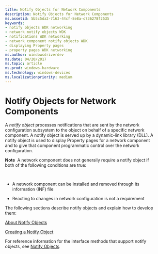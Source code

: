 ```yaml
---
title: Notify Objects for Network Components
description: Notify Objects for Network Components
ms.assetid: 5b5c5da2-7163-44cf-8e8a-c736278f2535
keywords:
- notify objects WDK networking
- network notify objects WDK
- notifications WDK networking
- network component notify objects WDK
- displaying Property pages
- property pages WDK networking
ms.author: windowsdriverdev
ms.date: 04/20/2017
ms.topic: article
ms.prod: windows-hardware
ms.technology: windows-devices
ms.localizationpriority: medium
---
```


# Notify Objects for Network Components





A *notify object* processes notifications that are sent by the network configuration subsystem to the object on behalf of a specific network component. A notify object is served up by a dynamic-link library (DLL). A notify object is used to display Property pages for a network component and to give that component programmatic control over the network configuration.

**Note**  A network component does not generally require a notify object if both of the following conditions are true:

 

-   A network component can be installed and removed through its information (INF) file

-   Reacting to changes in network configuration is not a requirement

The following sections describe notify objects and explain how to develop them:

[About Notify Objects](about-notify-objects.md)

[Creating a Notify Object](creating-a-notify-object.md)

For reference information for the interface methods that support notify objects, see [Notify Objects](https://msdn.microsoft.com/library/windows/hardware/ff559161).

 

 






